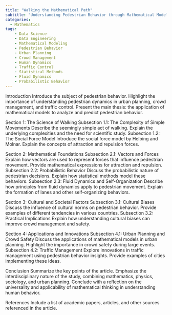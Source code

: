 ```yaml
---
title: "Walking the Mathematical Path"
subtitle: "Understanding Pedestrian Behavior through Mathematical Models"
categories:
  - Mathematics
tags:
    - Data Science
    - Data Engineering
    - Mathematical Modeling
    - Pedestrian Behavior
    - Urban Planning
    - Crowd Management
    - Human Dynamics
    - Traffic Control
    - Statistical Methods
    - Fluid Dynamics
    - Probabilistic Behavior
---
```



Introduction
Introduce the subject of pedestrian behavior.
Highlight the importance of understanding pedestrian dynamics in urban planning, crowd management, and traffic control.
Present the main thesis: the application of mathematical models to analyze and predict pedestrian behavior.

Section 1: The Science of Walking
Subsection 1.1: The Complexity of Simple Movements
Describe the seemingly simple act of walking.
Explain the underlying complexities and the need for scientific study.
Subsection 1.2: The Social Force Model
Introduce the social force model by Helbing and Molnar.
Explain the concepts of attraction and repulsion forces.

Section 2: Mathematical Foundations
Subsection 2.1: Vectors and Forces
Explain how vectors are used to represent forces that influence pedestrian movement.
Provide mathematical expressions for attraction and repulsion.
Subsection 2.2: Probabilistic Behavior
Discuss the probabilistic nature of pedestrian decisions.
Explain how statistical methods model these behaviors.
Subsection 2.3: Fluid Dynamics and Self-Organization
Describe how principles from fluid dynamics apply to pedestrian movement.
Explain the formation of lanes and other self-organizing behaviors.

Section 3: Cultural and Societal Factors
Subsection 3.1: Cultural Biases
Discuss the influence of cultural norms on pedestrian behavior.
Provide examples of different tendencies in various countries.
Subsection 3.2: Practical Implications
Explain how understanding cultural biases can improve crowd management and safety.

Section 4: Applications and Innovations
Subsection 4.1: Urban Planning and Crowd Safety
Discuss the applications of mathematical models in urban planning.
Highlight the importance in crowd safety during large events.
Subsection 4.2: Traffic Management
Explore innovations in traffic management using pedestrian behavior insights.
Provide examples of cities implementing these ideas.

Conclusion
Summarize the key points of the article.
Emphasize the interdisciplinary nature of the study, combining mathematics, physics, sociology, and urban planning.
Conclude with a reflection on the universality and applicability of mathematical thinking in understanding human behavior.

References
Include a list of academic papers, articles, and other sources referenced in the article.